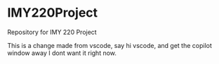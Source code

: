 # IMY220Project
Repository for IMY 220 Project

This is a change made from vscode, say hi vscode, and get the copilot window away I dont want it right now.